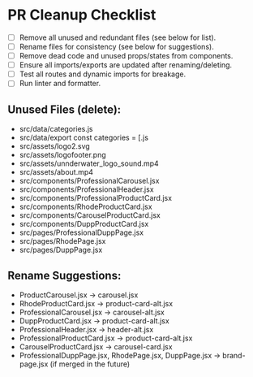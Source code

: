 # PR Cleanup Checklist

- [ ] Remove all unused and redundant files (see below for list).
- [ ] Rename files for consistency (see below for suggestions).
- [ ] Remove dead code and unused props/states from components.
- [ ] Ensure all imports/exports are updated after renaming/deleting.
- [ ] Test all routes and dynamic imports for breakage.
- [ ] Run linter and formatter.

## Unused Files (delete):

- src/data/categories.js
- src/data/export const categories = [.js
- src/assets/logo2.svg
- src/assets/logofooter.png
- src/assets/unnderwater_logo_sound.mp4
- src/assets/about.mp4
- src/components/ProfessionalCarousel.jsx
- src/components/ProfessionalHeader.jsx
- src/components/ProfessionalProductCard.jsx
- src/components/RhodeProductCard.jsx
- src/components/CarouselProductCard.jsx
- src/components/DuppProductCard.jsx
- src/pages/ProfessionalDuppPage.jsx
- src/pages/RhodePage.jsx
- src/pages/DuppPage.jsx

## Rename Suggestions:

- ProductCarousel.jsx → carousel.jsx
- RhodeProductCard.jsx → product-card-alt.jsx
- ProfessionalCarousel.jsx → carousel-alt.jsx
- DuppProductCard.jsx → product-card-alt.jsx
- ProfessionalHeader.jsx → header-alt.jsx
- ProfessionalProductCard.jsx → product-card-alt.jsx
- CarouselProductCard.jsx → carousel-card.jsx
- ProfessionalDuppPage.jsx, RhodePage.jsx, DuppPage.jsx → brand-page.jsx (if merged in the future)
